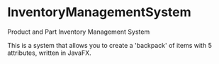 # InventoryManagementSystem
Product and Part Inventory Management System

This is a system that allows you to create a 'backpack' of items with 5 attributes, written in JavaFX. 

